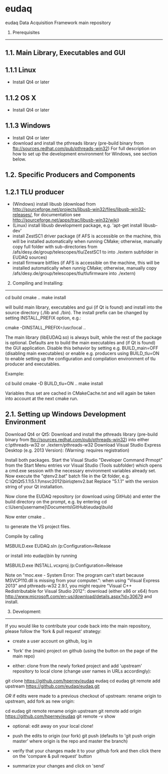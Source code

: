 eudaq
=====

eudaq Data Acquisition Framework main repository

1. Prerequisites
----------------

1.1. Main Library, Executables and GUI
--------------------------------------

1.1.1 Linux
------------------
- Install Qt4 or later

1.1.2 OS X
------------------
- Install Qt4 or later


1.1.3 Windows
------------------
- Install Qt4 or later
- download and install the pthreads library (pre-build binary from ftp://sources.redhat.com/pub/pthreads-win32)
For full description on how to set up the development environment for Windows, see section below.


1.2. Specific Producers and Components
--------------------------------------

1.2.1 TLU producer
------------------
- (Windows) install libusb (download from http://sourceforge.net/projects/libusb-win32/files/libusb-win32-releases/, for documentation see http://sourceforge.net/apps/trac/libusb-win32/wiki)
- (Linux) install libusb development package, e.g. 'apt-get install libusb-dev'
- install ZestSC1 driver package (if AFS is accessible on the machine, this will be installed automatically when running CMake; otherwise, manually copy full folder with sub-directories from /afs/desy.de/group/telescopes/tlu/ZestSC1 to into ./extern subfolder in EUDAQ sources)
- install firmware bitfiles (if AFS is accessible on the machine, this will be installed automatically when runnig CMake; otherwise, manually copy /afs/desy.de/group/telescopes/tlu/tlufirmware into ./extern)


2. Compiling and Installing:
------------------------
cd build
cmake ..
make install

will build main library, executables and gui (if Qt is found) and install into the source directory (./lib and ./bin). The install prefix can be changed by setting INSTALL_PREFIX option, e.g.:

cmake -DINSTALL_PREFIX=/usr/local ..


The main library (libEUDAQ.so) is always built, while the rest of the
package is optional. Defaults are to build the main executables and
(if Qt is found) the GUI application. Disable this behavior by setting
e.g. BUILD_main=OFF (disabling main executables) or enable
e.g. producers using BUILD_tlu=ON to enable setting up the
configuration and compilation environment of tlu producer and
executables.

Example:

cd build
cmake -D BUILD_tlu=ON ..
make install

Variables thus set are cached in CMakeCache.txt and will again be taken into account at the next cmake run.


2.1. Setting up Windows Development Environment
-----------------------------------------------
Download Qt4 or Qt5:
Download and install the pthreads library (pre-build binary from ftp://sources.redhat.com/pub/pthreads-win32) into either c:\pthreads-w32 or ./extern/pthreads-w32
Download Visual Studio Express Desktop (e.g. 2013 Version):
(Warning: requires registration)

Install both packages.
Start the Visual Studio "Developer Command Prmopt" from the Start Menu entries vor Visual Studio (Tools subfolder) which opens a cmd.exe session with the necessary environment variables already set. Now execute the "qtenv2.bat" batch file in the Qt folder, e.g.
C:\Qt\Qt5.1.1\5.1.1\msvc2012\bin\qtenv2.bat
Replace "5.1.1" with the version string of your Qt installation.

Now clone the EUDAQ repository (or download using GitHub) and enter the build directory on the prompt, e.g. by entering
cd c:\Users\[username]\Documents\GitHub\eudaq\build

Now enter
cmake ..

to generate the VS project files.

Compile by calling

MSBUILD.exe EUDAQ.sln /p:Configuration=Release

or install into eudaq\bin by running

MSBUILD.exe INSTALL.vcxproj /p:Configuration=Release

Note on "moc.exe - System Error: The program can't start because MSVCP110.dll is missing from your computer.": when using "Visual Express 2013" and pthreads-w32 2.9.1, you might require "Visual C++ Redistributable for Visual Studio 2012": download (either x86 or x64) from http://www.microsoft.com/en-us/download/details.aspx?id=30679 and install.


3. Development:
-----------

If you would like to contribute your code back into the main repository, please follow the 'fork & pull request' strategy:

* create a user account on github, log in
* 'fork' the (main) project on github (using the button on the page of the main repo)

* either: clone from the newly forked project and add 'upstream' repository to local clone (change user names in URLs accordingly):

git clone https://github.com/hperrey/eudaq eudaq
cd eudaq
git remote add upstream https://github.com/eudaq/eudaq.git

_OR_ if edits were made to a previous checkout of upstream: rename origin to upstream, add fork as new origin:

cd eudaq
git remote rename origin upstream
git remote add origin https://github.com/hperrey/eudaq
git remote -v show

* optional: edit away on your local clone!

* push the edits to origin (our fork)
git push
(defaults to 'git push origin master' where origin is the repo and master the branch)

* verify that your changes made it to your github fork and then click there on the 'compare & pull request' button

* summarize your changes and click on 'send' 
